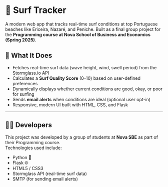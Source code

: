 # 🌊 Surf Tracker

A modern web app that tracks real-time surf conditions at top Portuguese beaches like Ericeira, Nazaré, and Peniche. Built as a final group project for the **Programming course at Nova School of Business and Economics (Spring 2025)**.

## 📌 What It Does

- Fetches real-time surf data (wave height, wind, swell period) from the Stormglass.io API
- Calculates a **Surf Quality Score** (0–10) based on user-defined preferences
- Dynamically displays whether current conditions are good, okay, or poor for surfing
- Sends **email alerts** when conditions are ideal (optional user opt-in)
- Responsive, modern UI built with HTML, CSS, and Flask

---

## 🧑‍💻 Developers

This project was developed by a group of students at **Nova SBE** as part of their Programming course.  
Technologies used include:

- Python 🐍
- Flask 🌐
- HTML5 / CSS3
- Stormglass API (real-time surf data)
- SMTP (for sending email alerts)